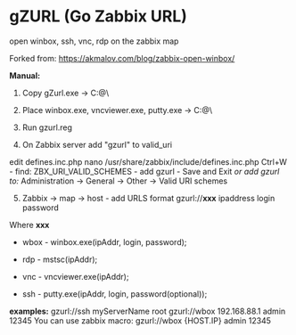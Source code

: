 # gZURL (Go Zabbix URL)
open winbox, ssh, vnc, rdp on the zabbix map

Forked from:
https://akmalov.com/blog/zabbix-open-winbox/

**Manual:**
1. Copy gZurl.exe -> C:\@\

2. Place winbox.exe, vncviewer.exe, putty.exe -> C:\@\

3. Run  gzurl.reg 

4. On Zabbix server add "gzurl" to valid_uri

edit defines.inc.php 
nano /usr/share/zabbix/include/defines.inc.php
Ctrl+W - find: ZBX_URI_VALID_SCHEMES - add gzurl - Save and Exit
*or add gzurl to:*
Administration -> General -> Other -> Valid URI schemes


5. Zabbix -> map -> host - add URLS format
gzurl://**xxx** ipaddress login password

Where **xxx**
* wbox - winbox.exe(ipAddr, login, password);

* rdp - mstsc(ipAddr);

* vnc - vncviewer.exe(ipAddr);

* ssh - putty.exe(ipAddr, login, password(optional));

**examples:** 
gzurl://ssh myServerName root
gzurl://wbox 192.168.88.1 admin 12345
You can use zabbix macro:
gzurl://wbox {HOST.IP} admin 12345


